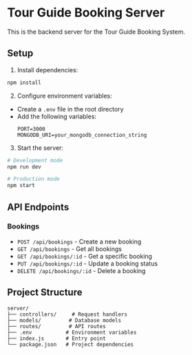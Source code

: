 # Tour Guide Booking Server

This is the backend server for the Tour Guide Booking System.

## Setup

1. Install dependencies:
```bash
npm install
```

2. Configure environment variables:
- Create a `.env` file in the root directory
- Add the following variables:
  ```
  PORT=3000
  MONGODB_URI=your_mongodb_connection_string
  ```

3. Start the server:
```bash
# Development mode
npm run dev

# Production mode
npm start
```

## API Endpoints

### Bookings

- `POST /api/bookings` - Create a new booking
- `GET /api/bookings` - Get all bookings
- `GET /api/bookings/:id` - Get a specific booking
- `PUT /api/bookings/:id` - Update a booking status
- `DELETE /api/bookings/:id` - Delete a booking

## Project Structure

```
server/
├── controllers/     # Request handlers
├── models/         # Database models
├── routes/         # API routes
├── .env           # Environment variables
├── index.js       # Entry point
└── package.json   # Project dependencies
```
